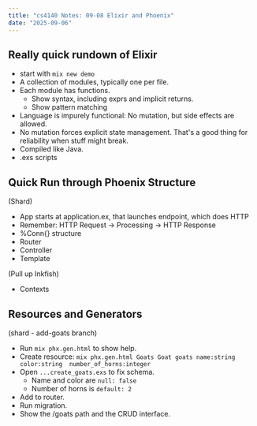 ```yaml
---
title: "cs4140 Notes: 09-08 Elixir and Phoenix"
date: "2025-09-06"
---
```


## Really quick rundown of Elixir

- start with `mix new demo`
- A collection of modules, typically one per file.
- Each module has functions.
  - Show syntax, including exprs and implicit returns.
  - Show pattern matching
- Language is impurely functional: No mutation, but side effects
  are allowed.
- No mutation forces explicit state management. That's a good thing
  for reliability when stuff might break.
- Compiled like Java.
- .exs scripts


## Quick Run through Phoenix Structure

(Shard)

- App starts at application.ex, that launches endpoint, which does HTTP
- Remember: HTTP Request -> Processing -> HTTP Response
- %Conn{} structure
- Router
- Controller
- Template

(Pull up Inkfish)

- Contexts


## Resources and Generators

(shard - add-goats branch)

- Run ```mix phx.gen.html``` to show help.
- Create resource: ```mix phx.gen.html Goats Goat goats name:string color:string  number_of_horns:integer```
- Open ```...create_goats.exs``` to fix schema.
  - Name and color are ```null: false```
  - Number of horns is `default: 2`
- Add to router.
- Run migration.
- Show the /goats path and the CRUD interface.
